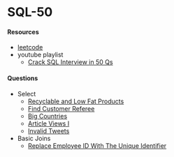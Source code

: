 # SQL-50

#### Resources
- [leetcode](https://leetcode.com/studyplan/top-sql-50/)
- youtube playlist
  - [Crack SQL Interview in 50 Qs](https://www.youtube.com/playlist?list=PL5TWX8S_wvBPtMyBAjifOT1CfLwQPng86)


#### Questions
- Select
  - [Recyclable and Low Fat Products](/sql/select/RecyclableAndLowFatProducts.sql)
  - [Find Customer Referee](/sql/select/FindCustomerReferee.sql)
  - [Big Countries](/sql/select/BigCountries.sql)
  - [Article Views I](/sql/select/ArticleViewsI.sql)
  - [Invalid Tweets](/sql/select/InvalidTweets.sql)
- Basic Joins
  - [Replace Employee ID With The Unique Identifier](/sql/join/ReplaceEmployeeIDWithTheUniqueIdentifier.sql)